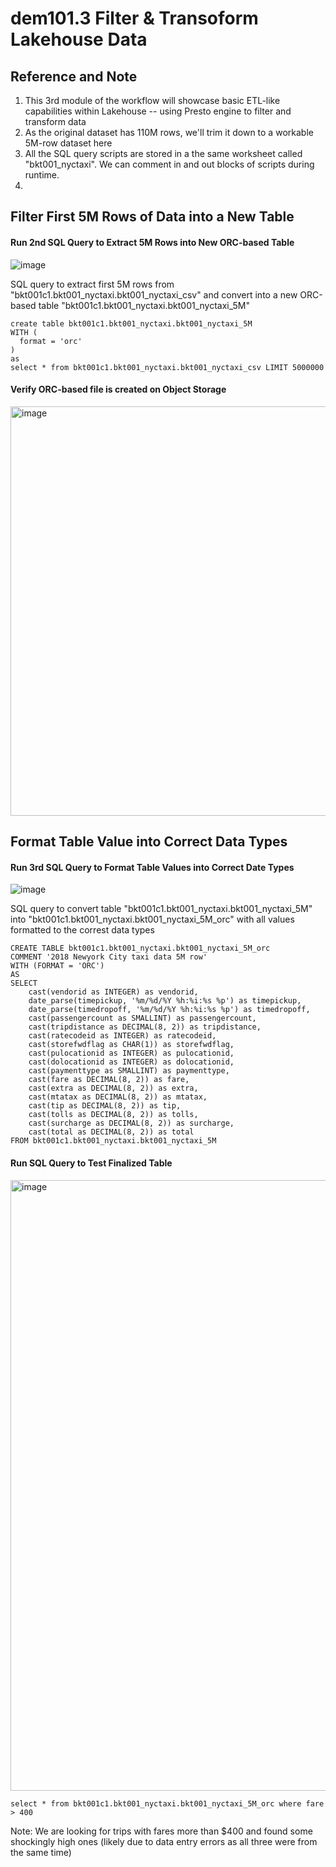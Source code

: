 # dem101.3 Filter & Transoform Lakehouse Data


## Reference and Note
1. This 3rd module of the workflow will showcase basic ETL-like capabilities within Lakehouse -- using Presto engine to filter and transform data
2. As the original dataset has 110M rows, we'll trim it down to a workable 5M-row dataset here
3. All the SQL query scripts are stored in a the same worksheet called "bkt001_nyctaxi". We can comment in and out blocks of scripts during runtime.
4. 

## Filter First 5M Rows of Data into a New Table


#### Run 2nd SQL Query to Extract 5M Rows into New ORC-based Table

![image](https://github.com/hpdalab/dem101-s4wx-nytaxi/assets/38366661/b9af31c1-07ce-4d76-9684-d3ed5c2b5f29)

SQL query to extract first 5M rows from "bkt001c1.bkt001_nyctaxi.bkt001_nyctaxi_csv" and convert into a new ORC-based table "bkt001c1.bkt001_nyctaxi.bkt001_nyctaxi_5M"

```
create table bkt001c1.bkt001_nyctaxi.bkt001_nyctaxi_5M
WITH (
  format = 'orc'
)
as 
select * from bkt001c1.bkt001_nyctaxi.bkt001_nyctaxi_csv LIMIT 5000000
```

#### Verify ORC-based file is created on Object Storage

<img width="655" alt="image" src="https://github.com/hpdalab/dem101-s4wx-nytaxi/assets/38366661/81ae389a-e636-47ad-93f8-0dfd883d60c9">


## Format Table Value into Correct Data Types

#### Run 3rd SQL Query to Format Table Values into Correct Date Types

![image](https://github.com/hpdalab/dem101-s4wx-nytaxi/assets/38366661/a2916a1b-0a83-4544-9574-ab92424ac29b)


SQL query to convert table "bkt001c1.bkt001_nyctaxi.bkt001_nyctaxi_5M" into "bkt001c1.bkt001_nyctaxi.bkt001_nyctaxi_5M_orc" with all values formatted to the correst data types 


```
CREATE TABLE bkt001c1.bkt001_nyctaxi.bkt001_nyctaxi_5M_orc
COMMENT '2018 Newyork City taxi data 5M row'
WITH (FORMAT = 'ORC')
AS
SELECT 
    cast(vendorid as INTEGER) as vendorid,
    date_parse(timepickup, '%m/%d/%Y %h:%i:%s %p') as timepickup,
    date_parse(timedropoff, '%m/%d/%Y %h:%i:%s %p') as timedropoff,
    cast(passengercount as SMALLINT) as passengercount,
    cast(tripdistance as DECIMAL(8, 2)) as tripdistance,
    cast(ratecodeid as INTEGER) as ratecodeid,
    cast(storefwdflag as CHAR(1)) as storefwdflag,
    cast(pulocationid as INTEGER) as pulocationid,
    cast(dolocationid as INTEGER) as dolocationid,
    cast(paymenttype as SMALLINT) as paymenttype,
    cast(fare as DECIMAL(8, 2)) as fare,
    cast(extra as DECIMAL(8, 2)) as extra,
    cast(mtatax as DECIMAL(8, 2)) as mtatax,
    cast(tip as DECIMAL(8, 2)) as tip,
    cast(tolls as DECIMAL(8, 2)) as tolls,
    cast(surcharge as DECIMAL(8, 2)) as surcharge,
    cast(total as DECIMAL(8, 2)) as total
FROM bkt001c1.bkt001_nyctaxi.bkt001_nyctaxi_5M
```


#### Run SQL Query to Test Finalized Table
<img width="977" alt="image" src="https://github.com/hpdalab/dem101-s4wx-nytaxi/assets/38366661/b8da7d59-4f78-461c-ba4e-7119262940c2">

```
select * from bkt001c1.bkt001_nyctaxi.bkt001_nyctaxi_5M_orc where fare > 400
```
Note: We are looking for trips with fares more than $400 and found some shockingly high ones (likely due to data entry errors as all three were from the same time)



